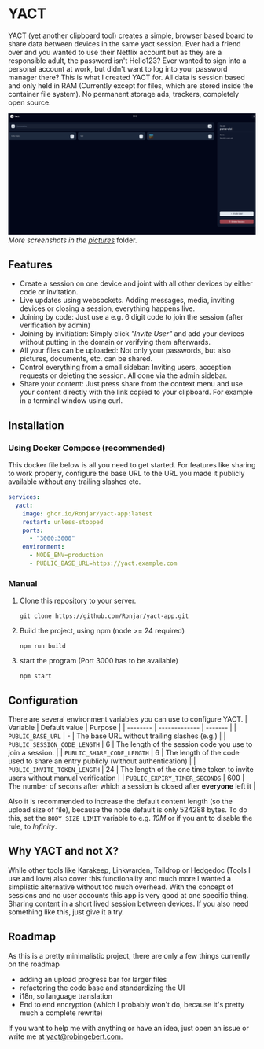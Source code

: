 # YACT

YACT (yet another clipboard tool) creates a simple, browser based board to share data between devices in the same yact session.
Ever had a friend over and you wanted to use their Netflix account but as they are a responsible adult, the password isn't Hello123?
Ever wanted to sign into a personal account at work, but didn't want to log into your password manager there?
This is what I created YACT for.
All data is session based and only held in RAM (Currently except for files, which are stored inside the container file system). No permanent storage ads, trackers, completely open source.

![Screenshot of YACT session](/pictures/session.png)
*More screenshots in the [pictures](/pictures)* folder.

## Features
- Create a session on one device and joint with all other devices by either code or invitation.
- Live updates using websockets. Adding messages, media, inviting devices or closing a session, everything happens live.
- Joining by code: Just use a e.g. 6 digit code to join the session (after verification by admin)
- Joining by invitiation: Simply click *"Invite User"* and add your devices without putting in the domain or verifying them afterwards.
- All your files can be uploaded: Not only your passwords, but also pictures, documents, etc. can be shared.
- Control everything from a small sidebar: Inviting users, acception requests or deleting the session. All done via the admin sidebar.
- Share your content: Just press share from the context menu and use your content directly with the link copied to your clipboard. For example in a terminal window using curl.

## Installation
### Using Docker Compose (recommended)
This docker file below is all you need to get started. For features like sharing to work properly, configure the base URL to the URL you made it publicly available without any trailing slashes etc. 
```yaml
services:
  yact:
    image: ghcr.io/Ronjar/yact-app:latest
    restart: unless-stopped
    ports:
      - "3000:3000"
    environment:
      - NODE_ENV=production
      - PUBLIC_BASE_URL=https://yact.example.com
```

### Manual
1. Clone this repository to your server.
    ```
    git clone https://github.com/Ronjar/yact-app.git
    ```
2. Build the project, using npm (node >= 24 required)
    ```
    npm run build
    ```
3. start the program (Port 3000 has to be available)
    ```
    npm start
    ```

## Configuration
There are several environment variables you can use to configure YACT.
| Variable | Default value | Purpose |
| -------- | ------------- | ------- |
| `PUBLIC_BASE_URL` | - | The base URL without trailing slashes (e.g.) |
| `PUBLIC_SESSION_CODE_LENGTH` | 6 | The length of the session code you use to join a session. |
| `PUBLIC_SHARE_CODE_LENGTH` | 6 | The length of the code used to share an entry publicly (without authentication) |
| `PUBLIC_INVITE_TOKEN_LENGTH` | 24 | The length of the one time token to invite users without manual verification |
| `PUBLIC_EXPIRY_TIMER_SECONDS` | 600 | The number of secons after which a session is closed after **everyone** left it |

Also it is recommended to increase the default content length (so the upload size of file), because the node default is only 524288 bytes. To do this, set the `BODY_SIZE_LIMIT` variable to e.g. *10M* or if you ant to disable the rule, to *Infinity*.


## Why YACT and not X?
 While other tools like Karakeep, Linkwarden, Taildrop or Hedgedoc (Tools I use and love) also cover this functionality and much more I wanted a simplistic alternative without too much overhead. With the concept of sessions and no user accounts this app is very good at one specific thing. Sharing content in a short lived session between devices. If you also need something like this, just give it a try.

 ## Roadmap
 As this is a pretty minimalistic project, there are only a few things currently on the roadmap
 - adding an upload progress bar for larger files
 - refactoring the code base and standardizing the UI
 - i18n, so language translation
 - End to end encryption (which I probably won't do, because it's pretty much a complete rewrite)

 If you want to help me with anything or have an idea, just open an issue or write me at yact@robingebert.com.